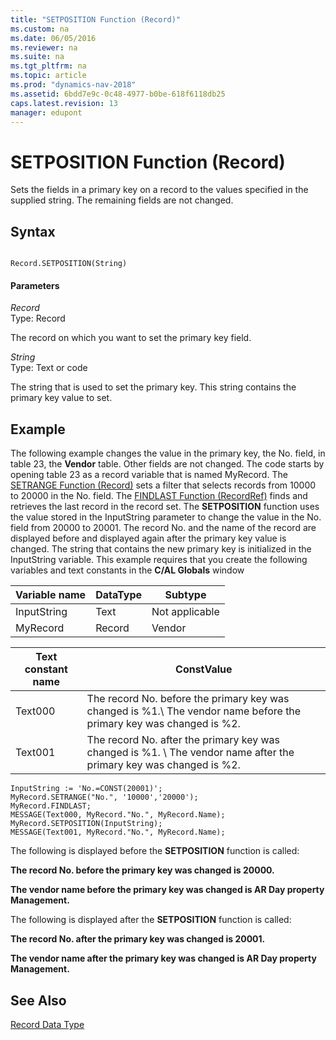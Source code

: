 ```yaml
---
title: "SETPOSITION Function (Record)"
ms.custom: na
ms.date: 06/05/2016
ms.reviewer: na
ms.suite: na
ms.tgt_pltfrm: na
ms.topic: article
ms.prod: "dynamics-nav-2018"
ms.assetid: 6bdd7e9c-0c48-4977-b0be-618f6118db25
caps.latest.revision: 13
manager: edupont
---
```

# SETPOSITION Function (Record)
Sets the fields in a primary key on a record to the values specified in the supplied string. The remaining fields are not changed.  
  
## Syntax  
  
```  
  
Record.SETPOSITION(String)  
```  
  
#### Parameters  
 *Record*  
 Type: Record  
  
 The record on which you want to set the primary key field.  
  
 *String*  
 Type: Text or code  
  
 The string that is used to set the primary key. This string contains the primary key value to set.  
  
## Example  
 The following example changes the value in the primary key, the No. field, in table 23, the **Vendor** table. Other fields are not changed. The code starts by opening table 23 as a record variable that is named MyRecord. The [SETRANGE Function \(Record\)](SETRANGE-Function--Record-.md) sets a filter that selects records from 10000 to 20000 in the No. field. The [FINDLAST Function \(RecordRef\)](FINDLAST-Function--RecordRef-.md) finds and retrieves the last record in the record set. The **SETPOSITION** function uses the value stored in the InputString parameter to change the value in the No. field from 20000 to 20001. The record No. and the name of the record are displayed before and displayed again after the primary key value is changed.  The string that contains the new primary key is initialized in the InputString variable. This example requires that you create the following variables and text constants in the **C/AL Globals** window  
  
|Variable name|DataType|Subtype|  
|-------------------|--------------|-------------|  
|InputString|Text|Not applicable|  
|MyRecord|Record|Vendor|  
  
|Text constant name|ConstValue|  
|------------------------|----------------|  
|Text000|The record No. before the primary key was changed is %1.\\ The vendor name before the primary key was changed is %2.|  
|Text001|The record No. after the primary key was changed is %1. \\ The vendor name after the primary key was changed is %2.|  
  
```  
InputString := 'No.=CONST(20001)';  
MyRecord.SETRANGE("No.", '10000','20000');  
MyRecord.FINDLAST;  
MESSAGE(Text000, MyRecord."No.", MyRecord.Name);  
MyRecord.SETPOSITION(InputString);  
MESSAGE(Text001, MyRecord."No.", MyRecord.Name);  
```  
  
 The following is displayed before the **SETPOSITION** function is called:  
  
 **The record No. before the primary key was changed is 20000.**  
  
 **The vendor name before the primary key was changed is AR Day property Management.**  
  
 The following is displayed after the **SETPOSITION** function is called:  
  
 **The record No. after the primary key was changed is 20001.**  
  
 **The vendor name after the primary key was changed is AR Day property Management.**  
  
## See Also  
 [Record Data Type](Record-Data-Type.md)
